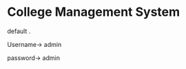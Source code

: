 College Management System
===================================================
default .

Username-> admin


password-> admin

